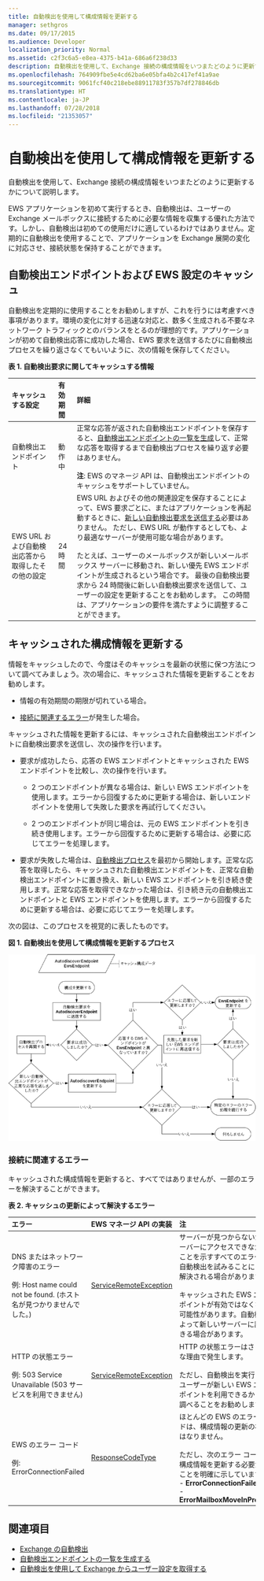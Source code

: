 ```yaml
---
title: 自動検出を使用して構成情報を更新する
manager: sethgros
ms.date: 09/17/2015
ms.audience: Developer
localization_priority: Normal
ms.assetid: c2f3c6a5-e8ea-4375-b41a-686a6f238d33
description: 自動検出を使用して、Exchange 接続の構成情報をいつまたどのように更新するかについて説明します。
ms.openlocfilehash: 764909fbe5e4cd62ba6e05bfa4b2c417ef41a9ae
ms.sourcegitcommit: 9061fcf40c218ebe88911783f357b7df278846db
ms.translationtype: HT
ms.contentlocale: ja-JP
ms.lasthandoff: 07/28/2018
ms.locfileid: "21353057"
---
```

# <a name="refresh-configuration-information-by-using-autodiscover"></a>自動検出を使用して構成情報を更新する

自動検出を使用して、Exchange 接続の構成情報をいつまたどのように更新するかについて説明します。
  
EWS アプリケーションを初めて実行するとき、自動検出は、ユーザーの Exchange メールボックスに接続するために必要な情報を収集する優れた方法です。しかし、自動検出は初めての使用だけに適しているわけではありません。定期的に自動検出を使用することで、アプリケーションを Exchange 展開の変化に対応させ、接続状態を保持することができます。
  
## <a name="cache-autodiscover-endpoint-and-ews-settings"></a>自動検出エンドポイントおよび EWS 設定のキャッシュ
<a name="bk_CacheSettings"> </a>

自動検出を定期的に使用することをお勧めしますが、これを行うには考慮すべき事項があります。環境の変化に対する迅速な対応と、数多く生成される不要なネットワーク トラフィックとのバランスをとるのが理想的です。アプリケーションが初めて自動検出応答に成功した場合、EWS 要求を送信するたびに自動検出プロセスを繰り返さなくてもいいように、次の情報を保存してください。
  
**表 1. 自動検出要求に関してキャッシュする情報**

|**キャッシュする設定**|**有効期間**|**詳細**|
|:-----|:-----|:-----|
|自動検出エンドポイント  <br/> |動作中  <br/> |正常な応答が返された自動検出エンドポイントを保存すると、[自動検出エンドポイントの一覧を生成](how-to-generate-a-list-of-autodiscover-endpoints.md)して、正常な応答を取得するまで自動検出プロセスを繰り返す必要はありません。<br/><br/> **注**: EWS のマネージ API は、自動検出エンドポイントのキャッシュをサポートしていません。           |
|EWS URL および自動検出応答から取得したその他の設定  <br/> |24 時間  <br/> |EWS URL およびその他の関連設定を保存することによって、EWS 要求ごとに、またはアプリケーションを再起動するときに、[新しい自動検出要求を送信する](how-to-get-user-settings-from-exchange-by-using-autodiscover.md)必要はありません。 ただし、EWS URL が動作するとしても、より最適なサーバーが使用可能な場合があります。<br/><br/> たとえば、ユーザーのメールボックスが新しいメールボックス サーバーに移動され、新しい優先 EWS エンドポイントが生成されるという場合です。 最後の自動検出要求から 24 時間後に新しい自動検出要求を送信して、ユーザーの設定を更新することをお勧めします。 この時間は、アプリケーションの要件を満たすように調整することができます。  <br/> |
   
## <a name="refresh-cached-configuration-information"></a>キャッシュされた構成情報を更新する
<a name="bk_RefreshConfig"> </a>

情報をキャッシュしたので、今度はそのキャッシュを最新の状態に保つ方法について調べてみましょう。次の場合に、キャッシュされた情報を更新することをお勧めします。
  
- 情報の有効期間の期限が切れている場合。
    
- [接続に関連するエラー](#bk_ConnectionErrors)が発生した場合。 
    
キャッシュされた情報を更新するには、キャッシュされた自動検出エンドポイントに自動検出要求を送信し、次の操作を行います。
  
- 要求が成功したら、応答の EWS エンドポイントとキャッシュされた EWS エンドポイントを比較し、次の操作を行います。
    
  - 2 つのエンドポイントが異なる場合は、新しい EWS エンドポイントを使用します。エラーから回復するために更新する場合は、新しいエンドポイントを使用して失敗した要求を再試行してください。
    
  - 2 つのエンドポイントが同じ場合は、元の EWS エンドポイントを引き続き使用します。エラーから回復するために更新する場合は、必要に応じてエラーを処理します。
    
- 要求が失敗した場合は、[自動検出プロセス](autodiscover-for-exchange.md)を最初から開始します。正常な応答を取得したら、キャッシュされた自動検出エンドポイントを、正常な自動検出エンドポイントに置き換え、新しい EWS エンドポイントを引き続き使用します。正常な応答を取得できなかった場合は、引き続き元の自動検出エンドポイントと EWS エンドポイントを使用します。エラーから回復するために更新する場合は、必要に応じてエラーを処理します。 
    
次の図は、このプロセスを視覚的に表したものです。
  
**図 1. 自動検出を使用して構成情報を更新するプロセス**

![模式図は自動検出が構成情報を更新する方法を示しています。](media/Ex15_Autodiscover_Refresh_Flowchart.png)
  
### <a name="connection-related-errors"></a>接続に関連するエラー
<a name="bk_ConnectionErrors"> </a>

キャッシュされた構成情報を更新すると、すべてではありませんが、一部のエラーを解決することができます。 
  
**表 2. キャッシュの更新によって解決するエラー**

|**エラー**|**EWS マネージ API の実装**|**注**|
|:-----|:-----|:-----|
|DNS またはネットワーク障害のエラー<br/><br/> 例: Host name could not be found. (ホスト名が見つかりませんでした。)  <br/> |[ServiceRemoteException](https://msdn.microsoft.com/library/Microsoft.Exchange.WebServices.Data.ServiceRemoteException.aspx) <br/> |サーバーが見つからないか、サーバーにアクセスできなかったことを示すすべてのエラーは、自動検出を試みることによって解決される場合があります。 <br/><br/> キャッシュされた EWS エンドポイントが有効ではなくなった可能性があります。自動検出によって新しいサーバーに誘導できる場合があります。  <br/> |
|HTTP の状態エラー<br/><br/> 例: 503 Service Unavailable (503 サービスを利用できません)  <br/> |[ServiceRemoteException](https://msdn.microsoft.com/library/Microsoft.Exchange.WebServices.Data.ServiceRemoteException.aspx) <br/> |HTTP の状態エラーはさまざまな理由で発生します。<br/><br/> ただし、自動検出を実行して、ユーザーが新しい EWS エンドポイントを利用できるかどうか調べることをお勧めします。  <br/> |
|EWS のエラー コード <br/><br/> 例: ErrorConnectionFailed <br/> |[ResponseCodeType](../web-service-reference/responsecode.md) <br/> | ほとんどの EWS のエラー コードは、構成情報の更新の根拠にはなりません。<br/><br/> ただし、次のエラー コードは、構成情報を更新する必要があることを明確に示しています。<br/>- **ErrorConnectionFailed** <br/>- **ErrorMailboxMoveInProgress** <br/> |
   
## <a name="see-also"></a>関連項目

- [Exchange の自動検出](autodiscover-for-exchange.md)  
- [自動検出エンドポイントの一覧を生成する](how-to-generate-a-list-of-autodiscover-endpoints.md)   
- [自動検出を使用して Exchange からユーザー設定を取得する](how-to-get-user-settings-from-exchange-by-using-autodiscover.md)
    

